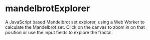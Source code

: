 mandelbrotExplorer
======

A JavaScript based Mandelbrot set explorer, using a Web Worker to calculate the Mandelbrot set.
Click on the canvas to zoom in on that position or use the input fields to explore the fractal.